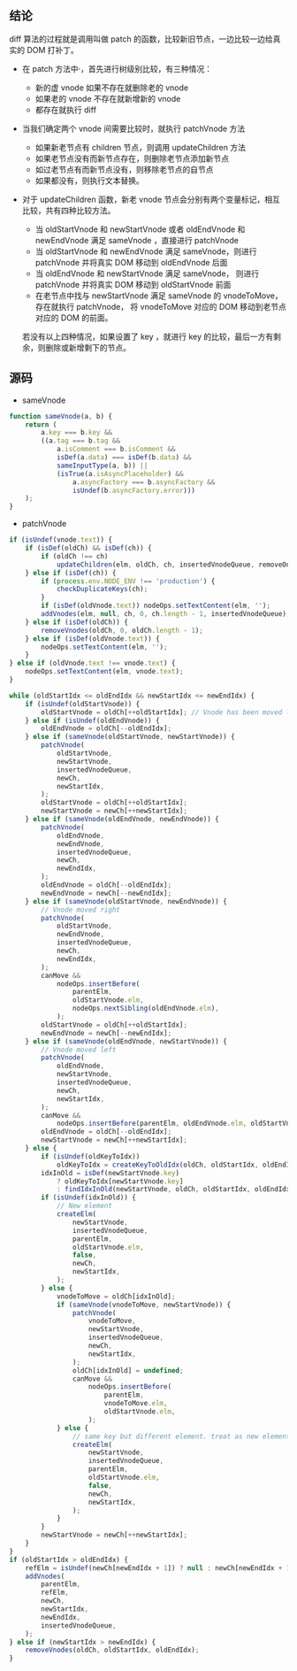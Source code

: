 ## 结论

diff 算法的过程就是调用叫做 patch 的函数，比较新旧节点，一边比较一边给真实的 DOM 打补丁。

-   在 patch 方法中·，首先进行树级别比较，有三种情况：

    -   新的虚 vnode 如果不存在就删除老的 vnode
    -   如果老的 vnode 不存在就新增新的 vnode
    -   都存在就执行 diff

*   当我们确定两个 vnode 间需要比较时，就执行 patchVnode 方法

    -   如果新老节点有 children 节点，则调用 updateChildren 方法
    -   如果老节点没有而新节点存在，则删除老节点添加新节点
    -   如过老节点有而新节点没有，则移除老节点的自节点
    -   如果都没有，则执行文本替换。

*   对于 updateChildren 函数，新老 vnode 节点会分别有两个变量标记，相互比较，共有四种比较方法。

    -   当 oldStartVnode 和 newStartVnode 或者 oldEndVnode 和 newEndVnode 满足 sameVnode ，直接进行 patchVnode
    -   当 oldStartVnode 和 newEndVnode 满足 sameVnode，则进行 patchVnode 并将真实 DOM 移动到 oldEndVnode 后面
    -   当 oldEndVnode 和 newStartVnode 满足 sameVnode， 则进行 patchVnode 并将真实 DOM 移动到 oldStartVnode 前面
    -   在老节点中找与 newStartVnode 满足 sameVnode 的 vnodeToMove，存在就执行 patchVnode， 将 vnodeToMove 对应的 DOM 移动到老节点对应的 DOM 的前面。

    若没有以上四种情况，如果设置了 key ，就进行 key 的比较，最后一方有剩余，则删除或新增剩下的节点。

## 源码

-   sameVnode

```js
function sameVnode(a, b) {
    return (
        a.key === b.key &&
        ((a.tag === b.tag &&
            a.isComment === b.isComment &&
            isDef(a.data) === isDef(b.data) &&
            sameInputType(a, b)) ||
            (isTrue(a.isAsyncPlaceholder) &&
                a.asyncFactory === b.asyncFactory &&
                isUndef(b.asyncFactory.error)))
    );
}
```

-   patchVnode

```js
if (isUndef(vnode.text)) {
    if (isDef(oldCh) && isDef(ch)) {
        if (oldCh !== ch)
            updateChildren(elm, oldCh, ch, insertedVnodeQueue, removeOnly);
    } else if (isDef(ch)) {
        if (process.env.NODE_ENV !== 'production') {
            checkDuplicateKeys(ch);
        }
        if (isDef(oldVnode.text)) nodeOps.setTextContent(elm, '');
        addVnodes(elm, null, ch, 0, ch.length - 1, insertedVnodeQueue);
    } else if (isDef(oldCh)) {
        removeVnodes(oldCh, 0, oldCh.length - 1);
    } else if (isDef(oldVnode.text)) {
        nodeOps.setTextContent(elm, '');
    }
} else if (oldVnode.text !== vnode.text) {
    nodeOps.setTextContent(elm, vnode.text);
}
```

```js
while (oldStartIdx <= oldEndIdx && newStartIdx <= newEndIdx) {
    if (isUndef(oldStartVnode)) {
        oldStartVnode = oldCh[++oldStartIdx]; // Vnode has been moved left
    } else if (isUndef(oldEndVnode)) {
        oldEndVnode = oldCh[--oldEndIdx];
    } else if (sameVnode(oldStartVnode, newStartVnode)) {
        patchVnode(
            oldStartVnode,
            newStartVnode,
            insertedVnodeQueue,
            newCh,
            newStartIdx,
        );
        oldStartVnode = oldCh[++oldStartIdx];
        newStartVnode = newCh[++newStartIdx];
    } else if (sameVnode(oldEndVnode, newEndVnode)) {
        patchVnode(
            oldEndVnode,
            newEndVnode,
            insertedVnodeQueue,
            newCh,
            newEndIdx,
        );
        oldEndVnode = oldCh[--oldEndIdx];
        newEndVnode = newCh[--newEndIdx];
    } else if (sameVnode(oldStartVnode, newEndVnode)) {
        // Vnode moved right
        patchVnode(
            oldStartVnode,
            newEndVnode,
            insertedVnodeQueue,
            newCh,
            newEndIdx,
        );
        canMove &&
            nodeOps.insertBefore(
                parentElm,
                oldStartVnode.elm,
                nodeOps.nextSibling(oldEndVnode.elm),
            );
        oldStartVnode = oldCh[++oldStartIdx];
        newEndVnode = newCh[--newEndIdx];
    } else if (sameVnode(oldEndVnode, newStartVnode)) {
        // Vnode moved left
        patchVnode(
            oldEndVnode,
            newStartVnode,
            insertedVnodeQueue,
            newCh,
            newStartIdx,
        );
        canMove &&
            nodeOps.insertBefore(parentElm, oldEndVnode.elm, oldStartVnode.elm);
        oldEndVnode = oldCh[--oldEndIdx];
        newStartVnode = newCh[++newStartIdx];
    } else {
        if (isUndef(oldKeyToIdx))
            oldKeyToIdx = createKeyToOldIdx(oldCh, oldStartIdx, oldEndIdx);
        idxInOld = isDef(newStartVnode.key)
            ? oldKeyToIdx[newStartVnode.key]
            : findIdxInOld(newStartVnode, oldCh, oldStartIdx, oldEndIdx);
        if (isUndef(idxInOld)) {
            // New element
            createElm(
                newStartVnode,
                insertedVnodeQueue,
                parentElm,
                oldStartVnode.elm,
                false,
                newCh,
                newStartIdx,
            );
        } else {
            vnodeToMove = oldCh[idxInOld];
            if (sameVnode(vnodeToMove, newStartVnode)) {
                patchVnode(
                    vnodeToMove,
                    newStartVnode,
                    insertedVnodeQueue,
                    newCh,
                    newStartIdx,
                );
                oldCh[idxInOld] = undefined;
                canMove &&
                    nodeOps.insertBefore(
                        parentElm,
                        vnodeToMove.elm,
                        oldStartVnode.elm,
                    );
            } else {
                // same key but different element. treat as new element
                createElm(
                    newStartVnode,
                    insertedVnodeQueue,
                    parentElm,
                    oldStartVnode.elm,
                    false,
                    newCh,
                    newStartIdx,
                );
            }
        }
        newStartVnode = newCh[++newStartIdx];
    }
}
if (oldStartIdx > oldEndIdx) {
    refElm = isUndef(newCh[newEndIdx + 1]) ? null : newCh[newEndIdx + 1].elm;
    addVnodes(
        parentElm,
        refElm,
        newCh,
        newStartIdx,
        newEndIdx,
        insertedVnodeQueue,
    );
} else if (newStartIdx > newEndIdx) {
    removeVnodes(oldCh, oldStartIdx, oldEndIdx);
}
```
